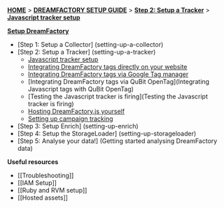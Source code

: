 [**HOME**](Home) > [**DREAMFACTORY SETUP GUIDE**](Setting-up-DreamFactory) > [**Step 2: Setup a Tracker**](setting-up-a-tracker) > [**Javascript tracker setup**](javascript-tracker-setup)

[**Setup DreamFactory**](Setting-up-DreamFactory)

- [Step 1: Setup a Collector] (setting-up-a-collector)
- [Step 2: Setup a Tracker] (setting-up-a-tracker)
  - [Javascript tracker setup](javascript-tracker-setup)
  - [Integrating DreamFactory tags directly on your website](integrating-javascript-tags-onto-your-website)
  - [Integrating DreamFactory tags via Google Tag manager](Integrating-Javascript-tags-with-Google-Tag-Manager)
  - [Integrating DreamFactory tags via QuBit OpenTag](Integrating Javascript tags with QuBit OpenTag)
  - [Testing the Javascript tracker is firing](Testing the Javascript tracker is firing)
  - [Hosting DreamFactory.js yourself](self-hosting-dreamfactory-js)
  - [Setting up campaign tracking](tracking-your-marketing-campaigns)
- [Step 3: Setup Enrich] (setting-up-enrich)
- [Step 4: Setup the StorageLoader] (setting-up-storageloader)
- [Step 5: Analyse your data!] (Getting started analysing DreamFactory data)

**Useful resources**

- [[Troubleshooting]]
- [[IAM Setup]]
- [[Ruby and RVM setup]]
- [[Hosted assets]]
